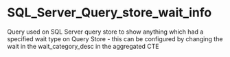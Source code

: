 # SQL_Server_Query_store_wait_info
Query used on SQL Server query store to show anything which had a specified wait type on Query Store - this can be configured by changing the wait in the wait_category_desc in the aggregated CTE
